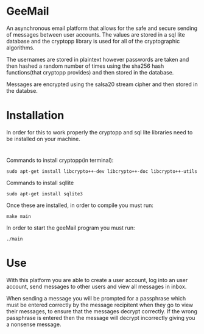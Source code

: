 # GeeMail

An asynchronous email platform that allows for the safe and secure sending of messages between user accounts. The values are stored in a sql lite database and 
the cryptopp library is used for all of the cryptographic algorithms. 

The usernames are stored in plaintext however passwords are taken and then hashed a random number of times using the sha256 hash functions(that cryptopp provides)
and then stored in the database. 

Messages are encrypted using the salsa20 stream cipher and then stored in the databse. 

# Installation

In order for this to work properly the cryptopp and sql lite libraries need to be installed on your machine. 

#
Commands to install cryptopp(in terminal): 

```sudo apt-get update
sudo apt-get install libcrypto++-dev libcrypto++-doc libcrypto++-utils
```

Commands to install sqllite

```sudo apt-get install sqlite3```

Once these are installed, in order to compile you must run: 

```make main```

In order to start the geeMail program you must run:

```./main ```

# Use

With this platform you are able to create a user account, log into an user account, send messages to other users and view all messages in inbox. 

When sending a message you will be prompted for a passphrase which must be entered correctly by the message recipitent when they go to view their messages,
to ensure that the messages decrypt correctly. If the wrong passphrase is entered then the message will decrypt incorrectly giving you a 
nonsense message. 
